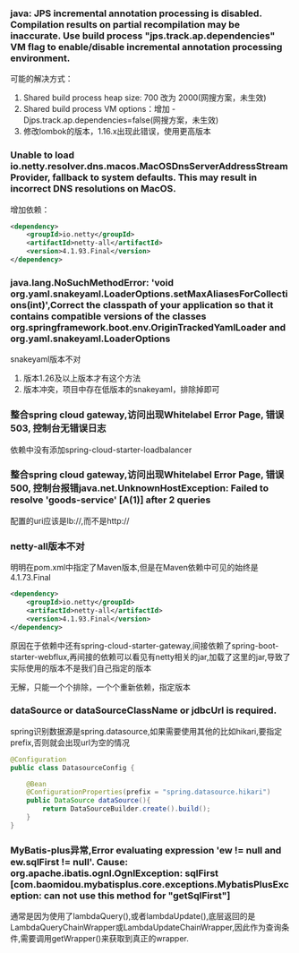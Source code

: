 ### java: JPS incremental annotation processing is disabled. Compilation results on partial recompilation may be inaccurate. Use build process "jps.track.ap.dependencies" VM flag to enable/disable incremental annotation processing environment.
可能的解决方式：
1. Shared build process heap size:  700 改为 2000(网搜方案，未生效)
2. Shared build process VM options：增加 -Djps.track.ap.dependencies=false(网搜方案，未生效)
3. 修改lombok的版本，1.16.x出现此错误，使用更高版本

### Unable to load io.netty.resolver.dns.macos.MacOSDnsServerAddressStreamProvider, fallback to system defaults. This may result in incorrect DNS resolutions on MacOS.
增加依赖：
```xml
<dependency>
    <groupId>io.netty</groupId>
    <artifactId>netty-all</artifactId>
    <version>4.1.93.Final</version>
</dependency>
```

### java.lang.NoSuchMethodError: 'void org.yaml.snakeyaml.LoaderOptions.setMaxAliasesForCollections(int)',Correct the classpath of your application so that it contains compatible versions of the classes org.springframework.boot.env.OriginTrackedYamlLoader and org.yaml.snakeyaml.LoaderOptions
snakeyaml版本不对
1. 版本1.26及以上版本才有这个方法
2. 版本冲突，项目中存在低版本的snakeyaml，排除掉即可

### 整合spring cloud gateway,访问出现Whitelabel Error Page, 错误503, 控制台无错误日志
依赖中没有添加spring-cloud-starter-loadbalancer

### 整合spring cloud gateway,访问出现Whitelabel Error Page, 错误500, 控制台报错java.net.UnknownHostException: Failed to resolve 'goods-service' [A(1)] after 2 queries
配置的uri应该是lb://,而不是http://

### netty-all版本不对
明明在pom.xml中指定了Maven版本,但是在Maven依赖中可见的始终是4.1.73.Final
```xml
<dependency>
    <groupId>io.netty</groupId>
    <artifactId>netty-all</artifactId>
    <version>4.1.93.Final</version>
</dependency>
```
原因在于依赖中还有spring-cloud-starter-gateway,间接依赖了spring-boot-starter-webflux,再间接的依赖可以看见有netty相关的jar,加载了这里的jar,导致了实际使用的版本不是我们自己指定的版本

无解，只能一个个排除，一个个重新依赖，指定版本

### dataSource or dataSourceClassName or jdbcUrl is required.
spring识别数据源是spring.datasource,如果需要使用其他的比如hikari,要指定prefix,否则就会出现url为空的情况
```java
@Configuration
public class DatasourceConfig {

    @Bean
    @ConfigurationProperties(prefix = "spring.datasource.hikari")
    public DataSource dataSource(){
        return DataSourceBuilder.create().build();
    }
}
```

### MyBatis-plus异常,Error evaluating expression 'ew != null and ew.sqlFirst != null'. Cause: org.apache.ibatis.ognl.OgnlException: sqlFirst \[com.baomidou.mybatisplus.core.exceptions.MybatisPlusException: can not use this method for "getSqlFirst"\]
通常是因为使用了lambdaQuery(),或者lambdaUpdate(),底层返回的是LambdaQueryChainWrapper或LambdaUpdateChainWrapper,因此作为查询条件,需要调用getWrapper()来获取到真正的wrapper.
